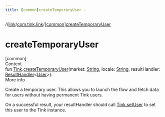 ```yaml
---
title: [common]createTemporaryUser -
---
```

//[link](../index.md)/[com.tink.link](index.md)/[[common]createTemporaryUser]([common]create-temporary-user.md)



# createTemporaryUser  
[common]  
Content  
fun [Tink](../com.tink.core/[common]-tink/index.md).[createTemporaryUser]([common]create-temporary-user.md)(market: [String](https://kotlinlang.org/api/latest/jvm/stdlib/kotlin/-string/index.html), locale: [String](https://kotlinlang.org/api/latest/jvm/stdlib/kotlin/-string/index.html), resultHandler: [ResultHandler](../com.tink.service.handler/[common]-result-handler/index.md)<[User](../com.tink.model.user/[common]-user/index.md)>): <ERROR CLASS>  
More info  


Create a temporary user. This allows you to launch the flow and fetch data for users without having permanent Tink users.



On a successful result, your resultHandler should call [Tink.setUser](../com.tink.core/[common]-tink/set-user.md) to set this user to the Tink instance.

  



